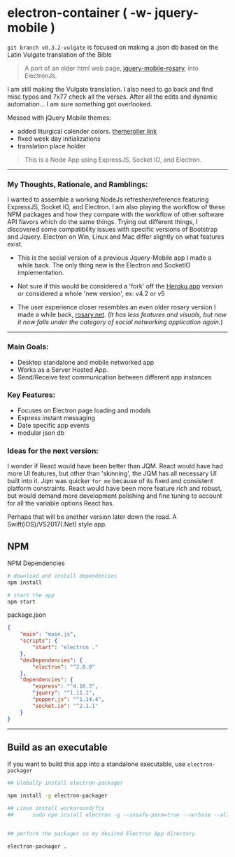 # electron-container ( -w- jquery-mobile )

```git branch v0.3.2-vulgate``` is focused on making a .json db based on the Latin Vulgate translation of the Bible

> A port of an older html web page, [jquery-mobile-rosary](https://github.com/mezcel/rosary-jquery-mobile), into ElectronJs.

I am still making the Vulgate translation. I also need to go back and find misc typos and 7x77 check all the verses. After all the edits and dynamic automation... I am sure something got overlooked.

Messed with jQuery Mobile themes:

* added liturgical calender colors. [themeroller link](https://themeroller.jquerymobile.com:443/?ver=1.4.5&style_id=20181026-7)
* fixed week day initializations
* translation place holder

> This is a Node App using ExpressJS, Socket IO, and Electron.

---

### My Thoughts, Rationale, and Ramblings:

I wanted to assemble a working NodeJs refresher/reference featuring ExpressJS, Socket IO, and Electron. I am also playing the workflow of these NPM packages and how they compare with the workflow of other software API flavors which do the same things. Trying out different things, I discovered some compatibility issues with specific versions of Bootstrap and Jquery. Electron on Win, Linux and Mac differ slightly on what features exist.

* This is the social version of a previous Jquery-Mobile app I made a while back. The only thing new is the Electron and SocketIO implementation.

* Not sure if this would be considered a 'fork' off the [Heroku app](https://github.com/mezcel/heroku-joyful-mystery) version or considered a whole 'new version', ex: v4.2 or v5

* The user experience closer resembles an even older rosary version I made a while back, [rosary.net](https://github.com/mezcel/rosary.net). (_It has less features and visuals, but now it now falls under the category of social networking application again._)

---

### Main Goals:


* Desktop standalone and mobile networked app
* Works as a Server Hosted App.
* Send/Receive text communication between different app instances

### Key Features:

* Focuses on Electron page loading and modals
* Express instant messaging
* Date specific app events
* modular json db

### Ideas for the next version:

I wonder if React would have been better than JQM. React would have had more UI features, but other than 'skinning', the JQM has all necessary UI built into it. Jqm was quicker ```for me``` because of its fixed and consistent platform constraints. React would have been more feature rich and robust, but would demand more development polishing and fine tuning to account for all the variable options React has.

Perhaps that will be another version later down the road. A Swift(iOS)/VS2017(.Net) style app.

## NPM

NPM Dependencies

```sh
# download and install dependencies
npm install

# start the app
npm start
```

package.json

```json
{
    "main": "main.js",
    "scripts": {
        "start": "electron ."
    },
    "devDependencies": {
        "electron": "^2.0.0"
    },
    "dependencies": {
        "express": "^4.16.3",
        "jquery": "^1.11.1",
        "popper.js": "^1.14.4",
        "socket.io": "^2.1.1"
    }
}
```

---

## Build as an executable

If you want to build this app into a standalone executable, use ```electron-packager```

```sh
## Globally install electron-packager

npm install -g electron-packager

## Linux install workaround/fix
##      sudo npm install electron -g --unsafe-perm=true --verbose --allow-root


## perform the packager on my desired Electron App directory.

electron-packager .
```
